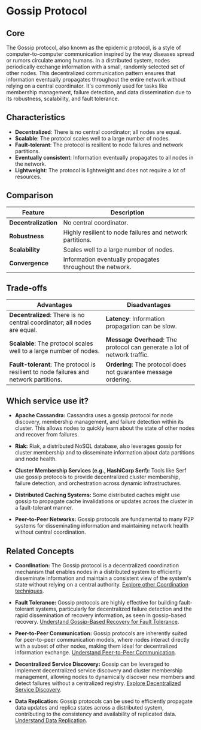 # Gossip Protocol

## Core

The Gossip protocol, also known as the epidemic protocol, is a style of computer-to-computer communication inspired by the way diseases spread or rumors circulate among humans. In a distributed system, nodes periodically exchange information with a small, randomly selected set of other nodes. This decentralized communication pattern ensures that information eventually propagates throughout the entire network without relying on a central coordinator. It's commonly used for tasks like membership management, failure detection, and data dissemination due to its robustness, scalability, and fault tolerance.

## Characteristics

- **Decentralized**: There is no central coordinator; all nodes are equal.
- **Scalable**: The protocol scales well to a large number of nodes.
- **Fault-tolerant**: The protocol is resilient to node failures and network partitions.
- **Eventually consistent**: Information eventually propagates to all nodes in the network.
- **Lightweight**: The protocol is lightweight and does not require a lot of resources.

## Comparison

| Feature | Description |
|---|---|
| **Decentralization** | No central coordinator. |
| **Robustness** | Highly resilient to node failures and network partitions. |
| **Scalability** | Scales well to a large number of nodes. |
| **Convergence** | Information eventually propagates throughout the network. |

## Trade-offs

| Advantages | Disadvantages |
|---|---|
| **Decentralized**: There is no central coordinator; all nodes are equal. | **Latency**: Information propagation can be slow. |
| **Scalable**: The protocol scales well to a large number of nodes. | **Message Overhead**: The protocol can generate a lot of network traffic. |
| **Fault-tolerant**: The protocol is resilient to node failures and network partitions. | **Ordering**: The protocol does not guarantee message ordering. |

## Which service use it?



-   **Apache Cassandra:** Cassandra uses a gossip protocol for node discovery, membership management, and failure detection within its cluster. This allows nodes to quickly learn about the state of other nodes and recover from failures.

-   **Riak:** Riak, a distributed NoSQL database, also leverages gossip for cluster membership and to disseminate information about data partitions and node health.

-   **Cluster Membership Services (e.g., HashiCorp Serf):** Tools like Serf use gossip protocols to provide decentralized cluster membership, failure detection, and orchestration across dynamic infrastructures.

-   **Distributed Caching Systems:** Some distributed caches might use gossip to propagate cache invalidations or updates across the cluster in a fault-tolerant manner.

-   **Peer-to-Peer Networks:** Gossip protocols are fundamental to many P2P systems for disseminating information and maintaining network health without central coordination.

## Related Concepts

-   **Coordination:** The Gossip protocol is a decentralized coordination mechanism that enables nodes in a distributed system to efficiently disseminate information and maintain a consistent view of the system's state without relying on a central authority. [Explore other Coordination techniques](../README.md).

-   **Fault Tolerance:** Gossip protocols are highly effective for building fault-tolerant systems, particularly for decentralized failure detection and the rapid dissemination of recovery information, as seen in gossip-based recovery. [Understand Gossip-Based Recovery for Fault Tolerance](../../fault-tolerance/gossip-recovery/README.md).

-   **Peer-to-Peer Communication:** Gossip protocols are inherently suited for peer-to-peer communication models, where nodes interact directly with a subset of other nodes, making them ideal for decentralized information exchange. [Understand Peer-to-Peer Communication](../../communication/p2p/README.md).

-   **Decentralized Service Discovery:** Gossip can be leveraged to implement decentralized service discovery and cluster membership management, allowing nodes to dynamically discover new members and detect failures without a centralized registry. [Explore Decentralized Service Discovery](../../service-discovery/decentralized-discovery/README.md).

-   **Data Replication:** Gossip protocols can be used to efficiently propagate data updates and replica states across a distributed system, contributing to the consistency and availability of replicated data. [Understand Data Replication](../../data-replication/README.md).
